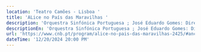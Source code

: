```yaml
---
location: 'Teatro Camões - Lisboa '
title: 'ALice no País das Maravilhas '
description: 'Orquestra Sinfónica Portuguesa ; José Eduardo Gomes: Direção '
descriptionEn: 'Orquestra Sinfónica Portuguesa ; José Eduardo Gomes: Direction '
url: 'https://www.cnb.pt/program/alice-no-pais-das-maravilhas-2425/#anchor=ficha'
dateTime: '12/20/2024 20:00 PM'
---
```


